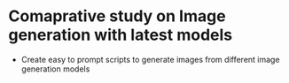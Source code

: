 # Comaprative study on Image generation with latest models
- Create easy to prompt scripts to generate images from different image generation models